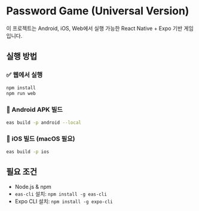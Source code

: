 # Password Game (Universal Version)

이 프로젝트는 Android, iOS, Web에서 실행 가능한 React Native + Expo 기반 게임입니다.

## 실행 방법

### ✅ 웹에서 실행
```bash
npm install
npm run web
```

### 📱 Android APK 빌드
```bash
eas build -p android --local
```

### 🍏 iOS 빌드 (macOS 필요)
```bash
eas build -p ios
```

## 필요 조건
- Node.js & npm
- `eas-cli` 설치: `npm install -g eas-cli`
- Expo CLI 설치: `npm install -g expo-cli`